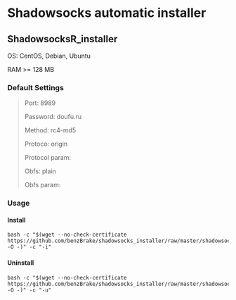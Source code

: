 # Shadowsocks automatic installer

## ShadowsocksR_installer
OS: CentOS, Debian, Ubuntu

RAM >= 128 MB

### Default Settings

> Port: 8989
> 
> Password: doufu.ru
> 
> Method: rc4-md5
> 
> Protoco: origin
> 
> Protocol param: 
> 
> Obfs: plain
> 
> Obfs param:

### Usage
#### Install
```
bash -c "$(wget --no-check-certificate https://github.com/benzBrake/shadowsocks_installer/raw/master/shadowsocksR_installer.sh -O -)" -c "-i"
```
#### Uninstall
```
bash -c "$(wget --no-check-certificate https://github.com/benzBrake/shadowsocks_installer/raw/master/shadowsocksR_installer.sh -O -)" -c "-u"
```
